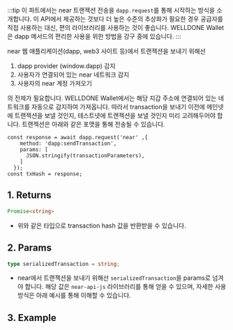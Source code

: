 :::tip
이 파트에서는 near 트랜젝션 전송을 `dapp.request`를 통해 시작하는 방식을 소개합니다. 이 API에서 제공하는 것보다 더 높은 수준의 추상화가 필요한 경우 공급자를 직접 사용하는 대신, 편의 라이브러리를 사용하는 것이 좋습니다. WELLDONE Wallet은 dapp 메서드의 편리한 사용을 위한 방법을 강구 중에 있습니다.
:::

near 웹 애플리케이션(dapp, web3 사이트 등)에서 트랜젝션을 보내기 위해선 

1. dapp provider (window.dapp) 감지
2. 사용자가 연결되어 있는 near 네트워크 감지
3. 사용자의 near 계정 가져오기

의 전제가 필요합니다. WELLDONE Wallet에서는 해당 지갑 주소에 연결되어 있는 네트워크를 자동으로 감지하여 가져옵니다. 따라서 transaction을 보내기 이전에 메인넷에 트랜젝션을 보낼 것인지, 테스트넷에 트랜젝션을 보낼 것인지 미리 고려해두어야 합니다. 트랜젝션은 아래와 같은 포맷을 통해 전송될 수 있습니다.


```tsx
const response = await dapp.request('near' ,{
    method: 'dapp:sendTransaction',
    params: [
      JSON.stringify(transactionParameters),
    ]
  });
const txHash = response;
```
## 1. Returns
```typescript
Promise<string>
```
  * 위와 같은 타입으로 transaction hash 값을 반환받을 수 있습니다.

## 2. Params
```typescript
type serializedTransaction = string;
```

* near에서 트랜젝션을 보내기 위해선 `serializedTransaction`을 params로 넘겨야 합니다. 해당 값은 `near-api-js` 라이브러리를 통해 얻을 수 있으며, 자세한 사용 방식은 아래 예시를 통해 이해할 수 있습니다.

## 3. Example
